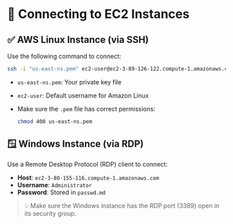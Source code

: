 # 🚀 Connecting to EC2 Instances

## ✅ AWS Linux Instance (via SSH)

Use the following command to connect:

```bash
ssh -i "us-east-ns.pem" ec2-user@ec2-3-89-126-122.compute-1.amazonaws.com
```

* `us-east-ns.pem`: Your private key file
* `ec2-user`: Default username for Amazon Linux
* Make sure the `.pem` file has correct permissions:

  ```bash
  chmod 400 us-east-ns.pem
  ```

## 🪟 Windows Instance (via RDP)

Use a Remote Desktop Protocol (RDP) client to connect:

* **Host**: `ec2-3-80-155-116.compute-1.amazonaws.com`
* **Username**: `Administrator`
* **Password**: Stored in `passwd.md`

> 💡 Make sure the Windows instance has the RDP port (3389) open in its security group.
